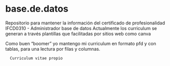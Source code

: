 # base.de.datos
Repositorio para mantener la información del certificado de profesionalidad IFCD0310 - Administrador base de datos
Actualmente los curriculum se generan a través plantillas que facilitadas por sitios web como canva




Como buen “boomer” yo mantengo mi curriculum en formato pfd y con tablas, para una lectura por filas y columnas.



      Curriculum vitae propio
